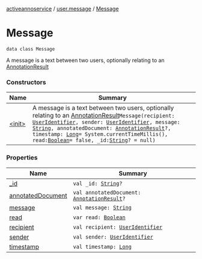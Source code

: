 [activeannoservice](../../index.md) / [user.message](../index.md) / [Message](./index.md)

# Message

`data class Message`

A message is a text between two users, optionally relating to an [AnnotationResult](../../document.annotation/-annotation-result/index.md)

### Constructors

| Name | Summary |
|---|---|
| [&lt;init&gt;](-init-.md) | A message is a text between two users, optionally relating to an [AnnotationResult](../../document.annotation/-annotation-result/index.md)`Message(recipient: `[`UserIdentifier`](../../project.userroles/-user-identifier.md)`, sender: `[`UserIdentifier`](../../project.userroles/-user-identifier.md)`, message: `[`String`](https://kotlinlang.org/api/latest/jvm/stdlib/kotlin/-string/index.html)`, annotatedDocument: `[`AnnotationResult`](../../document.annotation/-annotation-result/index.md)`?, timestamp: `[`Long`](https://kotlinlang.org/api/latest/jvm/stdlib/kotlin/-long/index.html)` = System.currentTimeMillis(), read: `[`Boolean`](https://kotlinlang.org/api/latest/jvm/stdlib/kotlin/-boolean/index.html)` = false, _id: `[`String`](https://kotlinlang.org/api/latest/jvm/stdlib/kotlin/-string/index.html)`? = null)` |

### Properties

| Name | Summary |
|---|---|
| [_id](_id.md) | `val _id: `[`String`](https://kotlinlang.org/api/latest/jvm/stdlib/kotlin/-string/index.html)`?` |
| [annotatedDocument](annotated-document.md) | `val annotatedDocument: `[`AnnotationResult`](../../document.annotation/-annotation-result/index.md)`?` |
| [message](message.md) | `val message: `[`String`](https://kotlinlang.org/api/latest/jvm/stdlib/kotlin/-string/index.html) |
| [read](read.md) | `var read: `[`Boolean`](https://kotlinlang.org/api/latest/jvm/stdlib/kotlin/-boolean/index.html) |
| [recipient](recipient.md) | `val recipient: `[`UserIdentifier`](../../project.userroles/-user-identifier.md) |
| [sender](sender.md) | `val sender: `[`UserIdentifier`](../../project.userroles/-user-identifier.md) |
| [timestamp](timestamp.md) | `val timestamp: `[`Long`](https://kotlinlang.org/api/latest/jvm/stdlib/kotlin/-long/index.html) |
